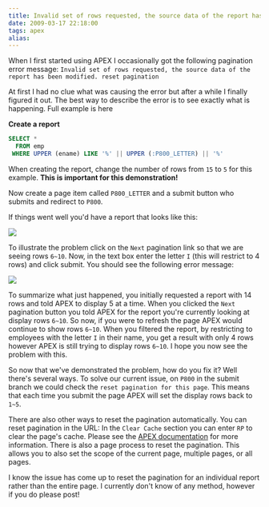 ```yaml
---
title: Invalid set of rows requested, the source data of the report has been modified. - Explanation
date: 2009-03-17 22:18:00
tags: apex
alias:
---
```


When I first started using APEX I occasionally got the following pagination error message: `Invalid set of rows requested, the source data of the report has been modified. reset pagination`

At first I had no clue what was causing the error but after a while I finally figured it out. The best way to describe the error is to see exactly what is happening. Full example is here

**Create a report**

```sql
SELECT *
  FROM emp
 WHERE UPPER (ename) LIKE '%' || UPPER (:P800_LETTER) || '%'
```


When creating the report, change the number of rows from `15` to `5` for this example. **This is important for this demonstration!**

Now create a page item called `P800_LETTER` and a submit button who submits and redirect to `P800`.

If things went well you'd have a report that looks like this:

![](http://1.bp.blogspot.com/_33EF80fk9sM/ScB3T-xfUyI/AAAAAAAADnA/RKxPha9YmBk/s400/01_reset_pagination.bmp)

To illustrate the problem click on the `Next` pagination link so that we are seeing rows `6~10`.
Now, in the text box enter the letter `I` (this will restrict to 4 rows) and click submit. You should see the following error message:

![](http://1.bp.blogspot.com/_33EF80fk9sM/ScB30k-IF-I/AAAAAAAADnI/BSuRiX4RT0I/s400/02_reset_pagination.bmp)


To summarize what just happened, you initially requested a report with 14 rows and told APEX to display 5 at a time. When you clicked the `Next` pagination button you told APEX for the report you're currently looking at display rows `6~10`. So now, if you were to refresh the page APEX would continue to show rows `6~10`. When you filtered the report, by restricting to employees with the letter `I` in their name, you get a result with only 4 rows however APEX is still trying to display rows `6~10`. I hope you now see the problem with this.

So now that we've demonstrated the problem, how do you fix it? Well there's several ways. To solve our current issue, on `P800` in the submit branch we could check the `reset pagination for this page`. This means that each time you submit the page APEX will set the display rows back to `1~5`.

There are also other ways to reset the pagination automatically. You can reset pagination in the URL: In the `Clear Cache` section you can enter `RP` to clear the page's cache. Please see the [APEX documentation](http://download.oracle.com/docs/cd/E14373_01/appdev.32/e11838/concept.htm#BEIFCDGF) for more information. There is also a page process to reset the pagination. This allows you to also set the scope of the current page, multiple pages, or all pages.

I know the issue has come up to reset the pagination for an individual report rather than the entire page. I currently don't know of any method, however if you do please post!
